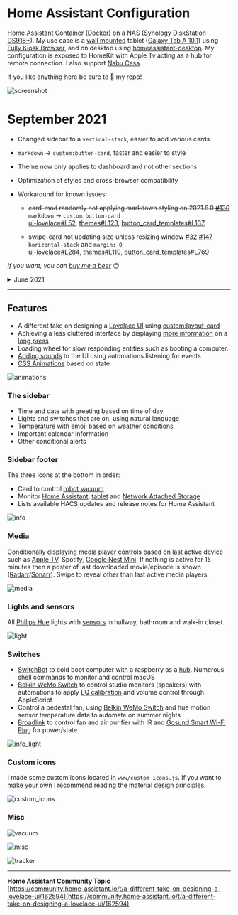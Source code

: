 # Home Assistant Configuration

[Home Assistant Container](https://www.home-assistant.io/installation/#compare-installation-methods) ([Docker](https://hub.docker.com/r/homeassistant/home-assistant)) on a NAS ([Synology DiskStation DS918+](https://www.synology.com/products/DS918+)). My use case is a [wall mounted](https://www.durable.eu/information-and-presentation/tablet-holder/wall-mounted-tablet-holder/tablet-holder-wall.html) tablet ([Galaxy Tab A 10.1](https://www.samsung.com/us/mobile/tablets/galaxy-tab-a/galaxy-tab-a-10-1-2019-32gb-black-wi-fi-sm-t510nzkaxar/)) using [Fully Kiosk Browser](https://www.ozerov.de/fully-kiosk-browser/), and on desktop using [homeassistant-desktop](https://github.com/mrvnklm/homeassistant-desktop). My configuration is exposed to HomeKit with Apple Tv acting as a hub for remote connection. I also support [Nabu Casa](https://www.nabucasa.com/).

If you like anything here be sure to :star2: my repo!

![screenshot](https://raw.githubusercontent.com/matt8707/hass-config/master/www/img/screenshot.png)

# September 2021

* Changed sidebar to a `vertical-stack`, easier to add various cards
* `markdown` → `custom:button-card`, faster and easier to style
* Theme now only applies to dashboard and not other sections
* Optimization of styles and cross-browser compatibility
* Workaround for known issues:

  * ~~card-mod randomly not applying markdown styling on 2021.6.0 [#130](https://github.com/thomasloven/lovelace-card-mod/issues/130)~~ <br>`markdown` → `custom:button-card`<br>[ui-lovelace#L52](https://github.com/matt8707/hass-config/blob/c5ef7a9130cc347d5785773fda7437c05dc4bdb2/ui-lovelace.yaml#L52), [themes#L123](https://github.com/matt8707/hass-config/blob/c5ef7a9130cc347d5785773fda7437c05dc4bdb2/include/themes.yaml#L123), [button_card_templates#L137](https://github.com/matt8707/hass-config/blob/c5ef7a9130cc347d5785773fda7437c05dc4bdb2/button_card_templates.yaml#L137)

  * ~~swipe-card not updating size unless resizing window [#32](https://github.com/bramkragten/swipe-card/issues/32) [#147](https://github.com/thomasloven/lovelace-layout-card/issues/147)~~ <br>`horizontal-stack` and `margin: 0` <br>[ui-lovelace#L284](https://github.com/matt8707/hass-config/blob/c5ef7a9130cc347d5785773fda7437c05dc4bdb2/ui-lovelace.yaml#L284), [themes#L110](https://github.com/matt8707/hass-config/blob/c5ef7a9130cc347d5785773fda7437c05dc4bdb2/include/themes.yaml#L110), [button_card_templates#L769](https://github.com/matt8707/hass-config/blob/c5ef7a9130cc347d5785773fda7437c05dc4bdb2/button_card_templates.yaml#L769)

*If you want, you can [buy me a beer](https://www.buymeacoffee.com/matt8707)* :blush:

<details>

  ---

  <summary>June 2021</summary>

  ### June 2021

  While picture elements is still a valid card for layouts that doesn't follow a specific grid, this dashboard does. Instead of placing button cards using coordinates, it's now placed onto a grid that is responsive.

  **Layout** `custom:layout-card`
  * CSS grid everything and as a bonus...
  * Mobile and portrait dashboards

  https://user-images.githubusercontent.com/36163594/120789256-ad825000-c531-11eb-97c2-18904c48efdd.mp4

  **Buttons** `custom:button-card`
  * Loader template doesn't need any `input_boolean` helpers anymore 
  * Icons will only animate on state change to prevent all icons animating on dashboard refresh
  * Some entity checks for undefined entities, no errors on restarts
  * Added a bounce effect to the button when pressed

  **Theme** `custom:card-mod`
  * Reworked themes with focus on performance
  * Wrote a tool to help with styling [card-mod-helper](https://matt8707.github.io/card-mod-helper/)

  **Deprecated**
  *If you're looking for picture elements, browse this repository before March 2021 [https://github.com/matt8707/hass-config/tree/c9dd19e04bd4fde2322e610a42f4e246b58ee19a](https://github.com/matt8707/hass-config/tree/c9dd19e04bd4fde2322e610a42f4e246b58ee19a)*

  **Includes**
  Since this configuration is split into several yaml files, I'm using [lovelace-gulp-watch](https://github.com/akmolina28/lovelace-gulp-watch), which auto updates lovelace if an included file is changed.
</details>

---

## Features

* A different take on designing a [Lovelace UI](https://www.home-assistant.io/lovelace/) using [custom:layout-card](https://github.com/thomasloven/lovelace-layout-card)
* Achieving a less cluttered interface by displaying [more information](https://github.com/thomasloven/hass-browser_mod#popup) on a [long press](https://www.home-assistant.io/lovelace/picture-elements/#hold_action)
* Loading wheel for slow responding entities such as booting a computer.
* [Adding sounds](https://github.com/thomasloven/hass-browser_mod#media_player) to the UI using automations listening for events
* [CSS Animations](https://www.w3schools.com/css/css3_animations.asp) based on state

![animations](https://raw.githubusercontent.com/matt8707/hass-config/master/www/img/animations.gif)

### The sidebar

* Time and date with greeting based on time of day
* Lights and switches that are on, using natural language
* Temperature with emoji based on weather conditions
* Important calendar information
* Other conditional alerts

### Sidebar footer

The three icons at the bottom in order:

* Card to control [robot vacuum](https://www.mi-store.se/en/smart-homes/robot-vacuum-cleaners/xiaomi-robot-vacuum-2-roborock)
* Monitor [Home Assistant](https://home-assistant.io/), [tablet](https://www.samsung.com/us/mobile/tablets/galaxy-tab-a/galaxy-tab-a-10-1-2019-32gb-black-wi-fi-sm-t510nzkaxar/) and [Network Attached Storage](https://www.synology.com/products/DS918+)
* Lists available HACS updates and release notes for Home Assistant

![info](https://raw.githubusercontent.com/matt8707/hass-config/master/www/img/info_2.png)

### Media

Conditionally displaying media player controls based on last active device such as [Apple TV](https://www.home-assistant.io/integrations/apple_tv/), Spotify, [Google Nest Mini](https://www.home-assistant.io/integrations/cast/). If nothing is active for 15 minutes then a poster of last downloaded movie/episode is shown ([Radarr](https://github.com/Radarr/Radarr)/[Sonarr](https://github.com/Sonarr/Sonarr)). Swipe to reveal other than last active media players.

![media](https://raw.githubusercontent.com/matt8707/hass-config/master/www/img/media.gif)

### Lights and sensors

All [Philips Hue](https://www2.meethue.com) lights with [sensors](https://www2.meethue.com/en-gb/p/hue-motion-sensor/8718696743171) in hallway, bathroom and walk-in closet.

![light](https://raw.githubusercontent.com/matt8707/hass-config/master/www/img/light.gif)


### Switches

* [SwitchBot](https://www.switch-bot.com/bot) to cold boot computer with a raspberry as a [hub](https://github.com/OpenWonderLabs/python-host). Numerous shell commands to monitor and control macOS
* [Belkin WeMo Switch](https://www.belkin.com/) to control studio monitors (speakers) with automations to apply [EQ calibration](https://www.sonarworks.com/reference) and volume control through AppleScript
* Control a pedestal fan, using [Belkin WeMo Switch](https://www.belkin.com/) and hue motion sensor temperature data to automate on summer nights
* [Broadlink](https://www.ibroadlink.com/products/ir+rf) to control fan and air purifier with IR and [Gosund Smart Wi-Fi Plug](https://www.gosund.com/download/smart_plug/127.html) for power/state

![info_light](https://raw.githubusercontent.com/matt8707/hass-config/master/www/img/info_light_2.png)


### Custom icons

I made some custom icons located in `www/custom_icons.js`. If you want to make your own I recommend reading the [material design principles](https://material.io/design/iconography/system-icons.html#design-principles).

![custom_icons](https://raw.githubusercontent.com/matt8707/hass-config/master/www/img/custom_icons.png)


### Misc

![vacuum](https://raw.githubusercontent.com/matt8707/hass-config/master/www/img/vacuum_2.png)

![misc](https://raw.githubusercontent.com/matt8707/hass-config/master/www/img/misc_2.png)

![tracker](https://raw.githubusercontent.com/matt8707/hass-config/master/www/img/tracker_updates.png)

***

**Home Assistant Community Topic**  
[https://community.home-assistant.io/t/a-different-take-on-designing-a-lovelace-ui/162594](https://community.home-assistant.io/t/a-different-take-on-designing-a-lovelace-ui/162594)
